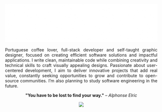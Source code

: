 
<img width="25%" src="./images/snow01.gif"><img width="25%" src="./images/snow01.gif"><img width="25%" src="./images/snow01.gif"><img width="25%" src="./images/snow01.gif">
<p align="justify">Portuguese coffee lover, full-stack developer and self-taught graphic designer, focused on creating efficient software solutions and impactful applications. I write clean, maintainable code while combining creativity and technical skills to craft visually appealing designs. Passionate about user-centered development, I aim to deliver innovative projects that add real value, constantly seeking opportunities to grow and contribute to open-source communities. I’m also planning to study software engineering in the future.</p>
<p align="center"><b>"You have to be lost to find your way."</b> – <i>Alphonse Elric</i></p>
<p align="center"><a href="https://spotify-github-profile.kittinanx.com/api/view?uid=31r4nfefefbycx4yso5ybfycwvqq&redirect=true">
  <img src="https://spotify-github-profile.kittinanx.com/api/view?uid=31r4nfefefbycx4yso5ybfycwvqq&cover_image=true&theme=compact&show_offline=true&background_color=121212&interchange=false">
</a></p>
